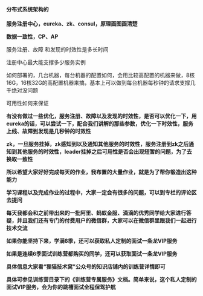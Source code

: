 
#### 分布式系统架构的

**服务注册中心，eureka、zk、consul，原理画图画清楚**

**数据一致性，CP、AP**

服务注册、故障 和发现的时效性是多长时间

注册中心最大能支撑多少服务实例

如何部署的，几台机器，每台机器的配置如何，会用比较高配置的机器来做，8核16G，16核32G的高配置机器来搞，基本上可以做到每台机器每秒钟的请求支撑几千绝对没问题

可用性如何来保证

**有没有做过一些优化，服务注册、故障以及发现的时效性，是否可以优化一下，用eureka的话，可以尝试一下，配合我们讲解的那些参数，优化一下时效性，服务上线、故障到发现是几秒钟的时效性**

**zk，一旦服务挂掉，zk感知到以及通知其他服务的时效性，服务注册到zk之后通知到其他服务的时效性，leader挂掉之后可用性是否会出现短暂的问题，为了去换取一致性**


**所以希望大家好好完成每天的作业，我布置的大量作业，就是为了帮你锻造出这种能力**

**学习课程以及完成作业的过程中，大家一定会有很多的问题，可以到专栏的评论区去提问**

**每天我都会和之前带出来的一批阿里、蚂蚁金服、滴滴的优秀同学给大家进行答疑，并且我们还有专门的付费用户的微信群，大家可以在微信群里跟我们一起进行技术交流**

**如果你能坚持下来，学满6季，还可以获取私人定制的面试一条龙VIP服务**

**如果是连续6季面试训练营都购买的同学，还可以获取面试一条龙VIP服务**

**具体信息大家看“狸猫技术窝”公众号的知识店铺内的训练营详情即可**

**具体可参见训练营目录下的《训练营专属服务》文档。简单来说，这个私人定制的面试VIP服务，会为你的跳槽面试全程保驾护航**

